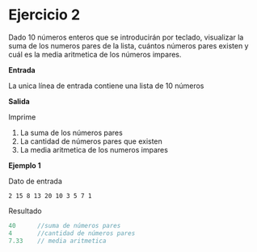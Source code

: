 # Ejercicio 2
Dado 10 números enteros que se introducirán por teclado, visualizar la suma de los numeros pares de la lista, cuántos números pares existen y cuál es la media aritmetica de los números impares.

**Entrada**

La unica línea de entrada contiene una lista de 10 números

**Salida**

Imprime 
1. La suma de los números pares
2. La cantidad de números pares que existen
3. La media aritmetica de los numeros impares

**Ejemplo 1**

Dato de entrada
```
2 15 8 13 20 10 3 5 7 1
```
Resultado
```cpp
40      //suma de números pares
4       //cantidad de números pares
7.33    // media aritmetica 
```